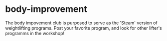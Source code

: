 # body-improvement
 The body impovement club is purposed to serve as the 'Steam' version of weightlifting programs. Post your favorite program, and look for other lifter's programms in the workshop!
